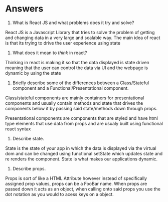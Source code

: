 # Answers

1.  What is React JS and what problems does it try and solve?

React JS is a Javascript Library that tries to solve the problem of getting and changing data in a very large and scalable way. The main idea of react is that its trying to drive the user experience using state

1.  What does it mean to _think_ in react?

Thinking in react is making it so that the data displayed is state driven meaning that the user can control the data via UI and the webpage is dynamic by using the state  

1.  Briefly describe some of the differences between a Class/Stateful component and a Functional/Presentational component.

Class/stateful components are mainly containers for presentational components and usually contain methods and state that drives the components below it by passing said state/methods down through props.

Presentational components are components that are styled and have html type elements that use data from props and are usualy built using functional react syntax

1.  Describe state.

State is the state of your app in which the data is displayed via the virtual dom and can be changed using functional setState which updates state and re renders the component. State is what makes our applications dynamic.

1.  Describe props.

Props is sort of like a HTML Attribute however instead of specifically assigned prop values, props can be a FooBar name. When props are passed down it acts as an object, when calling onto said props you use the dot notation as you would to acess keys on a object.
